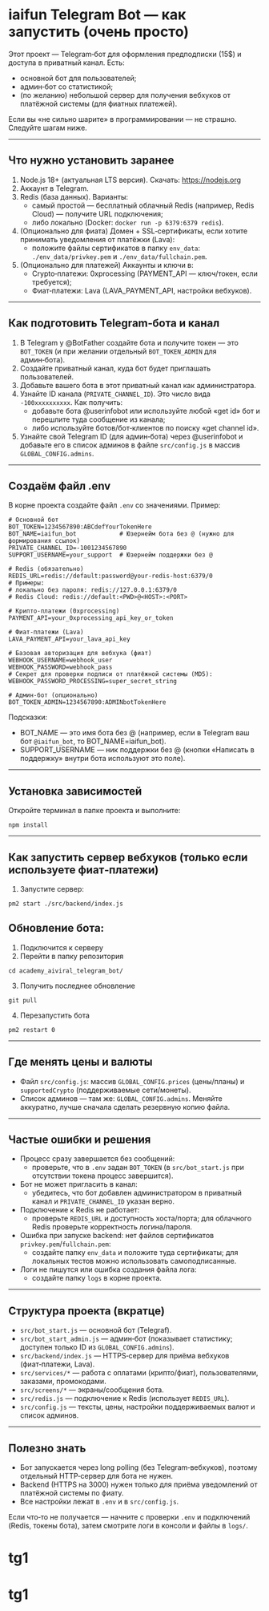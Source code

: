 # iaifun Telegram Bot — как запустить (очень просто)

Этот проект — Telegram‑бот для оформления предподписки (15$) и доступа в приватный канал. Есть:
- основной бот для пользователей;
- админ‑бот со статистикой;
- (по желанию) небольшой сервер для получения вебхуков от платёжной системы (для фиатных платежей).

Если вы «не сильно шарите» в программировании — не страшно. Следуйте шагам ниже.

---

## Что нужно установить заранее
1) Node.js 18+ (актуальная LTS версия). Скачать: https://nodejs.org
2) Аккаунт в Telegram.
3) Redis (база данных). Варианты:
   - самый простой — бесплатный облачный Redis (например, Redis Cloud) — получите URL подключения;
   - либо локально (Docker: `docker run -p 6379:6379 redis`).
4) (Опционально для фиата) Домен + SSL‑сертификаты, если хотите принимать уведомления от платёжки (Lava):
   - положите файлы сертификатов в папку `env_data`: `./env_data/privkey.pem` и `./env_data/fullchain.pem`.
5) (Опционально для платежей) Аккаунты и ключи в:
   - Crypto‑платежи: 0xprocessing (PAYMENT_API — ключ/токен, если требуется);
   - Фиат‑платежи: Lava (LAVA_PAYMENT_API, настройки вебхуков).

---

## Как подготовить Telegram‑бота и канал
1) В Telegram у @BotFather создайте бота и получите токен — это `BOT_TOKEN` (и при желании отдельный `BOT_TOKEN_ADMIN` для админ‑бота).
2) Создайте приватный канал, куда бот будет приглашать пользователей.
3) Добавьте вашего бота в этот приватный канал как администратора.
4) Узнайте ID канала (`PRIVATE_CHANNEL_ID`). Это число вида `-100xxxxxxxxxx`. Как получить:
   - добавьте бота @userinfobot или используйте любой «get id» бот и перешлите туда сообщение из канала;
   - либо используйте ботов/бот‑клиентов по поиску «get channel id».
5) Узнайте свой Telegram ID (для админ‑бота) через @userinfobot и добавьте его в список админов в файле `src/config.js` в массив `GLOBAL_CONFIG.admins`.

---

## Создаём файл .env
В корне проекта создайте файл `.env` со значениями. Пример:

```
# Основной бот
BOT_TOKEN=1234567890:ABCdefYourTokenHere
BOT_NAME=iaifun_bot            # Юзернейм бота без @ (нужно для формирования ссылок)
PRIVATE_CHANNEL_ID=-1001234567890
SUPPORT_USERNAME=your_support  # Юзернейм поддержки без @

# Redis (обязательно)
REDIS_URL=redis://default:password@your-redis-host:6379/0
# Примеры:
# локально без пароля: redis://127.0.0.1:6379/0
# Redis Cloud: redis://default:<PWD>@<HOST>:<PORT>

# Крипто‑платежи (0xprocessing)
PAYMENT_API=your_0xprocessing_api_key_or_token

# Фиат‑платежи (Lava)
LAVA_PAYMENT_API=your_lava_api_key

# Базовая авторизация для вебхука (фиат)
WEBHOOK_USERNAME=webhook_user
WEBHOOK_PASSWORD=webhook_pass
# Секрет для проверки подписи от платёжной системы (MD5):
WEBHOOK_PASSWORD_PROCESSING=super_secret_string

# Админ‑бот (опционально)
BOT_TOKEN_ADMIN=1234567890:ADMINbotTokenHere
```

Подсказки:
- BOT_NAME — это имя бота без @ (например, если в Telegram ваш бот `@iaifun_bot`, то BOT_NAME=iaifun_bot).
- SUPPORT_USERNAME — ник поддержки без @ (кнопки «Написать в поддержку» внутри бота используют это поле).

---

## Установка зависимостей
Откройте терминал в папке проекта и выполните:

```
npm install
```

---

## Как запустить сервер вебхуков (только если используете фиат‑платежи)
1) Запустите сервер:
```
pm2 start ./src/backend/index.js
```

## Обновление бота:
1) Подключится к серверу
2) Перейти в папку репозитория
```
cd academy_aiviral_telegram_bot/
```
3) Получить последнее обновление
```
git pull
```
4) Перезапустить бота
```
pm2 restart 0
```
---

## Где менять цены и валюты
- Файл `src/config.js`: массив `GLOBAL_CONFIG.prices` (цены/планы) и `supportedCrypto` (поддерживаемые сети/монеты).
- Список админов — там же: `GLOBAL_CONFIG.admins`.
Меняйте аккуратно, лучше сначала сделать резервную копию файла.

---

## Частые ошибки и решения
- Процесс сразу завершается без сообщений:
  - проверьте, что в `.env` задан `BOT_TOKEN` (в `src/bot_start.js` при отсутствии токена процесс завершится).
- Бот не может пригласить в канал:
  - убедитесь, что бот добавлен администратором в приватный канал и `PRIVATE_CHANNEL_ID` указан верно.
- Подключение к Redis не работает:
  - проверьте `REDIS_URL` и доступность хоста/порта; для облачного Redis проверьте корректность логина/пароля.
- Ошибка при запуске backend: нет файлов сертификатов `privkey.pem`/`fullchain.pem`:
  - создайте папку `env_data` и положите туда сертификаты; для локальных тестов можно использовать самоподписанные.
- Логи не пишутся или ошибка создания файла лога:
  - создайте папку `logs` в корне проекта.

---

## Структура проекта (вкратце)
- `src/bot_start.js` — основной бот (Telegraf).
- `src/bot_start_admin.js` — админ‑бот (показывает статистику; доступен только ID из `GLOBAL_CONFIG.admins`).
- `src/backend/index.js` — HTTPS‑сервер для приёма вебхуков (фиат‑платежи, Lava).
- `src/services/*` — работа с оплатами (крипто/фиат), пользователями, заказами, промокодами.
- `src/screens/*` — экраны/сообщения бота.
- `src/redis.js` — подключение к Redis (использует `REDIS_URL`).
- `src/config.js` — тексты, цены, настройки поддерживаемых валют и список админов.

---

## Полезно знать
- Бот запускается через long polling (без Telegram‑вебхуков), поэтому отдельный HTTP‑сервер для бота не нужен.
- Backend (HTTPS на 3000) нужен только для приёма уведомлений от платёжной системы по фиату.
- Все настройки лежат в `.env` и в `src/config.js`.

Если что‑то не получается — начните с проверки `.env` и подключений (Redis, токены бота), затем смотрите логи в консоли и файлы в `logs/`.
# tg1
# tg1
